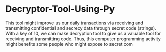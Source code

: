 # Decryptor-Tool-Using-Py
This tool might improve us our daily transactions via receiving and transmitting confidential and secrecy data through secret code (strings). With a key of 10, we can make decryption tool to give us a valuable tool for receiving and transmitting code. Thus, this computer programming activity might benefits some people who might expose to secret com
